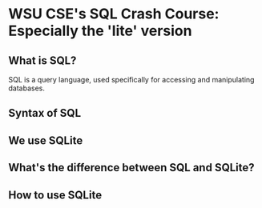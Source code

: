 # WSU CSE's SQL Crash Course: Especially the 'lite' version

## What is SQL?

SQL is a query language, used specifically for accessing and manipulating databases.

## Syntax of SQL

## We use SQLite

## What's the difference between SQL and SQLite?

## How to use SQLite

